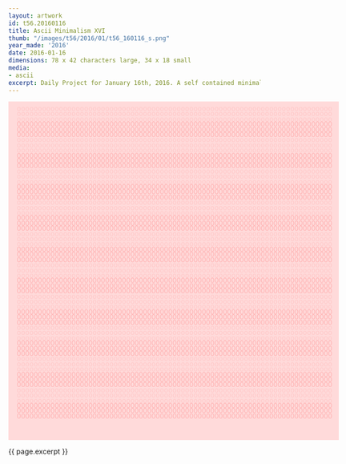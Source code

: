 ```yaml
---
layout: artwork
id: t56.20160116
title: Ascii Minimalism XVI
thumb: "/images/t56/2016/01/t56_160116_s.png"
year_made: '2016'
date: 2016-01-16
dimensions: 78 x 42 characters large, 34 x 18 small
media:
- ascii
excerpt: Daily Project for January 16th, 2016. A self contained minimalist ascii artwork. Fonts and css styles are allowed and included on page. Adapts to mobile and laptop breakpoints.
---
```


<style>
    pre {
        background-color: #FFDADA;
        color: #FFC8C8;
        font-family: Courier,monospace;
        font-size: .875rem;
        line-height: .65rem;
        padding: 0;
        overflow: hidden;
    }
    pre .alt {
        color: #FFB6B6;
    }

    @media screen and (max-width: 600px) {
      .ascii-large {
        display: none;
      }
      pre {
        width: 18rem;
      }
    }
    @media screen and (min-width: 600px){
      .ascii-small {
        display: none;
      }
      pre {
        width: 41.25rem;
      }
    }
</style>

<pre class="ascii-large">

  ooooooooooooooooooooooooooooooooooooooooooooooooooooooooooooooooooooooooooo
  ooooooooooooooooooooooooooooooooooooooooooooooooooooooooooooooooooooooooooo
  ooooooooooooooooooooooooooooooooooooooooooooooooooooooooooooooooooooooooooo<span class="alt">
  OOOOOOOOOOOOOOOOOOOOOOOOOOOOOOOOOOOOOOOOOOOOOOOOOOOOOOOOOOOOOOOOOOOOOOOOOOO
  OOOOOOOOOOOOOOOOOOOOOOOOOOOOOOOOOOOOOOOOOOOOOOOOOOOOOOOOOOOOOOOOOOOOOOOOOOO
  OOOOOOOOOOOOOOOOOOOOOOOOOOOOOOOOOOOOOOOOOOOOOOOOOOOOOOOOOOOOOOOOOOOOOOOOOOO</span>
  ooooooooooooooooooooooooooooooooooooooooooooooooooooooooooooooooooooooooooo
  ooooooooooooooooooooooooooooooooooooooooooooooooooooooooooooooooooooooooooo
  ooooooooooooooooooooooooooooooooooooooooooooooooooooooooooooooooooooooooooo<span class="alt">
  OOOOOOOOOOOOOOOOOOOOOOOOOOOOOOOOOOOOOOOOOOOOOOOOOOOOOOOOOOOOOOOOOOOOOOOOOOO
  OOOOOOOOOOOOOOOOOOOOOOOOOOOOOOOOOOOOOOOOOOOOOOOOOOOOOOOOOOOOOOOOOOOOOOOOOOO
  OOOOOOOOOOOOOOOOOOOOOOOOOOOOOOOOOOOOOOOOOOOOOOOOOOOOOOOOOOOOOOOOOOOOOOOOOOO</span>
  ooooooooooooooooooooooooooooooooooooooooooooooooooooooooooooooooooooooooooo
  ooooooooooooooooooooooooooooooooooooooooooooooooooooooooooooooooooooooooooo
  ooooooooooooooooooooooooooooooooooooooooooooooooooooooooooooooooooooooooooo<span class="alt">
  OOOOOOOOOOOOOOOOOOOOOOOOOOOOOOOOOOOOOOOOOOOOOOOOOOOOOOOOOOOOOOOOOOOOOOOOOOO
  OOOOOOOOOOOOOOOOOOOOOOOOOOOOOOOOOOOOOOOOOOOOOOOOOOOOOOOOOOOOOOOOOOOOOOOOOOO
  OOOOOOOOOOOOOOOOOOOOOOOOOOOOOOOOOOOOOOOOOOOOOOOOOOOOOOOOOOOOOOOOOOOOOOOOOOO</span>
  ooooooooooooooooooooooooooooooooooooooooooooooooooooooooooooooooooooooooooo
  ooooooooooooooooooooooooooooooooooooooooooooooooooooooooooooooooooooooooooo
  ooooooooooooooooooooooooooooooooooooooooooooooooooooooooooooooooooooooooooo<span class="alt">
  OOOOOOOOOOOOOOOOOOOOOOOOOOOOOOOOOOOOOOOOOOOOOOOOOOOOOOOOOOOOOOOOOOOOOOOOOOO
  OOOOOOOOOOOOOOOOOOOOOOOOOOOOOOOOOOOOOOOOOOOOOOOOOOOOOOOOOOOOOOOOOOOOOOOOOOO
  OOOOOOOOOOOOOOOOOOOOOOOOOOOOOOOOOOOOOOOOOOOOOOOOOOOOOOOOOOOOOOOOOOOOOOOOOOO</span>
  ooooooooooooooooooooooooooooooooooooooooooooooooooooooooooooooooooooooooooo
  ooooooooooooooooooooooooooooooooooooooooooooooooooooooooooooooooooooooooooo
  ooooooooooooooooooooooooooooooooooooooooooooooooooooooooooooooooooooooooooo<span class="alt">
  OOOOOOOOOOOOOOOOOOOOOOOOOOOOOOOOOOOOOOOOOOOOOOOOOOOOOOOOOOOOOOOOOOOOOOOOOOO
  OOOOOOOOOOOOOOOOOOOOOOOOOOOOOOOOOOOOOOOOOOOOOOOOOOOOOOOOOOOOOOOOOOOOOOOOOOO
  OOOOOOOOOOOOOOOOOOOOOOOOOOOOOOOOOOOOOOOOOOOOOOOOOOOOOOOOOOOOOOOOOOOOOOOOOOO</span>
  ooooooooooooooooooooooooooooooooooooooooooooooooooooooooooooooooooooooooooo
  ooooooooooooooooooooooooooooooooooooooooooooooooooooooooooooooooooooooooooo
  ooooooooooooooooooooooooooooooooooooooooooooooooooooooooooooooooooooooooooo<span class="alt">
  OOOOOOOOOOOOOOOOOOOOOOOOOOOOOOOOOOOOOOOOOOOOOOOOOOOOOOOOOOOOOOOOOOOOOOOOOOO
  OOOOOOOOOOOOOOOOOOOOOOOOOOOOOOOOOOOOOOOOOOOOOOOOOOOOOOOOOOOOOOOOOOOOOOOOOOO
  OOOOOOOOOOOOOOOOOOOOOOOOOOOOOOOOOOOOOOOOOOOOOOOOOOOOOOOOOOOOOOOOOOOOOOOOOOO</span>
  ooooooooooooooooooooooooooooooooooooooooooooooooooooooooooooooooooooooooooo
  ooooooooooooooooooooooooooooooooooooooooooooooooooooooooooooooooooooooooooo
  ooooooooooooooooooooooooooooooooooooooooooooooooooooooooooooooooooooooooooo<span class="alt">
  OOOOOOOOOOOOOOOOOOOOOOOOOOOOOOOOOOOOOOOOOOOOOOOOOOOOOOOOOOOOOOOOOOOOOOOOOOO
  OOOOOOOOOOOOOOOOOOOOOOOOOOOOOOOOOOOOOOOOOOOOOOOOOOOOOOOOOOOOOOOOOOOOOOOOOOO
  OOOOOOOOOOOOOOOOOOOOOOOOOOOOOOOOOOOOOOOOOOOOOOOOOOOOOOOOOOOOOOOOOOOOOOOOOOO</span>
  ooooooooooooooooooooooooooooooooooooooooooooooooooooooooooooooooooooooooooo
  ooooooooooooooooooooooooooooooooooooooooooooooooooooooooooooooooooooooooooo
  ooooooooooooooooooooooooooooooooooooooooooooooooooooooooooooooooooooooooooo<span class="alt">
  OOOOOOOOOOOOOOOOOOOOOOOOOOOOOOOOOOOOOOOOOOOOOOOOOOOOOOOOOOOOOOOOOOOOOOOOOOO
  OOOOOOOOOOOOOOOOOOOOOOOOOOOOOOOOOOOOOOOOOOOOOOOOOOOOOOOOOOOOOOOOOOOOOOOOOOO
  OOOOOOOOOOOOOOOOOOOOOOOOOOOOOOOOOOOOOOOOOOOOOOOOOOOOOOOOOOOOOOOOOOOOOOOOOOO</span>
  ooooooooooooooooooooooooooooooooooooooooooooooooooooooooooooooooooooooooooo
  ooooooooooooooooooooooooooooooooooooooooooooooooooooooooooooooooooooooooooo
  ooooooooooooooooooooooooooooooooooooooooooooooooooooooooooooooooooooooooooo<span class="alt">
  OOOOOOOOOOOOOOOOOOOOOOOOOOOOOOOOOOOOOOOOOOOOOOOOOOOOOOOOOOOOOOOOOOOOOOOOOOO
  OOOOOOOOOOOOOOOOOOOOOOOOOOOOOOOOOOOOOOOOOOOOOOOOOOOOOOOOOOOOOOOOOOOOOOOOOOO
  OOOOOOOOOOOOOOOOOOOOOOOOOOOOOOOOOOOOOOOOOOOOOOOOOOOOOOOOOOOOOOOOOOOOOOOOOOO</span>
  ooooooooooooooooooooooooooooooooooooooooooooooooooooooooooooooooooooooooooo
  ooooooooooooooooooooooooooooooooooooooooooooooooooooooooooooooooooooooooooo
  ooooooooooooooooooooooooooooooooooooooooooooooooooooooooooooooooooooooooooo<span class="alt">
  OOOOOOOOOOOOOOOOOOOOOOOOOOOOOOOOOOOOOOOOOOOOOOOOOOOOOOOOOOOOOOOOOOOOOOOOOOO
  OOOOOOOOOOOOOOOOOOOOOOOOOOOOOOOOOOOOOOOOOOOOOOOOOOOOOOOOOOOOOOOOOOOOOOOOOOO
  OOOOOOOOOOOOOOOOOOOOOOOOOOOOOOOOOOOOOOOOOOOOOOOOOOOOOOOOOOOOOOOOOOOOOOOOOOO</span>




</pre>

<pre class="ascii-small">

 oooooooooooooooooooooooooooooooo
 oooooooooooooooooooooooooooooooo
 oooooooooooooooooooooooooooooooo <span class="alt">
 OOOOOOOOOOOOOOOOOOOOOOOOOOOOOOOO
 OOOOOOOOOOOOOOOOOOOOOOOOOOOOOOOO
 OOOOOOOOOOOOOOOOOOOOOOOOOOOOOOOO </span>
 oooooooooooooooooooooooooooooooo
 oooooooooooooooooooooooooooooooo
 oooooooooooooooooooooooooooooooo <span class="alt">
 OOOOOOOOOOOOOOOOOOOOOOOOOOOOOOOO
 OOOOOOOOOOOOOOOOOOOOOOOOOOOOOOOO
 OOOOOOOOOOOOOOOOOOOOOOOOOOOOOOOO </span>
 oooooooooooooooooooooooooooooooo
 oooooooooooooooooooooooooooooooo
 oooooooooooooooooooooooooooooooo <span class="alt">
 OOOOOOOOOOOOOOOOOOOOOOOOOOOOOOOO
 OOOOOOOOOOOOOOOOOOOOOOOOOOOOOOOO
 OOOOOOOOOOOOOOOOOOOOOOOOOOOOOOOO </span>
 oooooooooooooooooooooooooooooooo
 oooooooooooooooooooooooooooooooo
 oooooooooooooooooooooooooooooooo <span class="alt">
 OOOOOOOOOOOOOOOOOOOOOOOOOOOOOOOO
 OOOOOOOOOOOOOOOOOOOOOOOOOOOOOOOO
 OOOOOOOOOOOOOOOOOOOOOOOOOOOOOOOO </span>


</pre>

{{ page.excerpt }}
